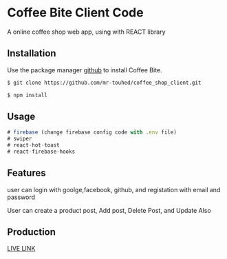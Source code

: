 # Coffee Bite Client Code

A online coffee shop web app, using with REACT library

## Installation

Use the package manager [github](https://www.npmjs.com/) to install Coffee Bite.

```bash
$ git clone https://github.com/mr-touhed/coffee_shop_client.git

```
```bash
$ npm install

```

## Usage

```javascript
# firebase (change firebase config code with .env file)
# swiper
# react-hot-toast
# react-firebase-hooks
```

## Features

user can login with goolge,facebook, github, and registation with email and password

User can create a product post, Add post, Delete Post, and Update Also

## Production

[LIVE LINK](https://super-shop-fccee.web.app/)